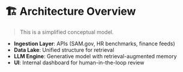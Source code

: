 # 🏗 Architecture Overview

> This is a simplified conceptual model.

- **Ingestion Layer**: APIs (SAM.gov, HR benchmarks, finance feeds)
- **Data Lake**: Unified structure for retrieval
- **LLM Engine**: Generative model with retrieval-augmented memory
- **UI**: Internal dashboard for human-in-the-loop review